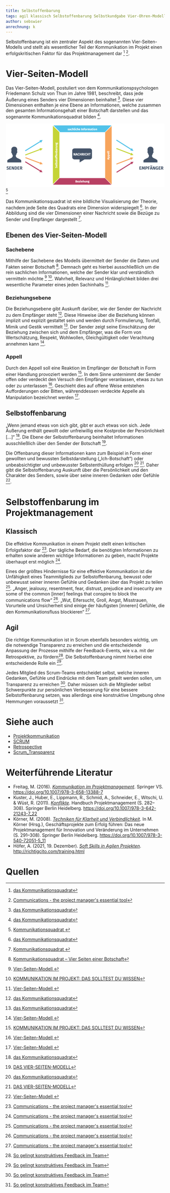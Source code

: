 ```yaml
---
title: Selbstoffenbarung
tags: agil klassisch Selbstoffenbarung Selbstkundgabe Vier-Ohren-Modell Kommunikationsquadrat Vier-Seiten-Modell Kommunikationstheorie Projektmanagement Kommunikationspsychologie Thun
author: sebswier
anrechnung: k
---
```


Selbstoffenbarung ist ein zentraler Aspekt des sogenannten Vier-Seiten-Modells und stellt als wesentlicher Teil der Kommunikation im Projekt einen erfolgskritischen Faktor für das Projektmanagement dar [^1] [^6].

# Vier-Seiten-Modell

Das Vier-Seiten-Modell, postuliert von dem Kommunikationspsychologen Friedemann Schulz von Thun im Jahre 1981, beschreibt, dass jede Äußerung eines Senders vier Dimensionen beinhaltet [^1]. Diese vier Dimensionen enthalten je eine Ebene an Informationen, welche zusammen den gesamten Informationsgehalt einer Botschaft darstellen und das sogenannte Kommunikationsquadrat bilden [^1].

![Kommunikationsquadrat](Selbstoffenbarung/4_seiten_modell-768x305.png) [^8]

Das Kommunikationsquadrat ist eine bildliche Visualisierung der Theorie, nachdem jede Seite des Quadrats eine Dimension widerspiegelt [^1]. In der Abbildung sind die vier Dimensionen einer Nachricht sowie die Bezüge zu Sender und Empfänger dargestellt [^8].

## Ebenen des Vier-Seiten-Modell

### Sachebene

Mithilfe der Sachebene des Modells übermittelt der Sender die Daten und Fakten seiner Botschaft [^5]. Demnach geht es hierbei ausschließlich um die rein sachlichen Informationen, welche der Sender klar und verständlich vermitteln möchte [^2] [^4]. Wahrheit, Relevanz und Hinlänglichkeit bilden drei wesentliche Parameter eines jeden Sachinhalts [^2]. 

### Beziehungsebene 

Die Beziehungsebene gibt Auskunft darüber, wie der Sender der Nachricht zu dem Empfänger steht [^1]. Diese Hinweise über die Beziehung können implizit und explizit gestaltet sein und werden durch Formulierung, Tonfall, Mimik und Gestik vermittelt [^1]. Der Sender zeigt seine Einschätzung der Beziehung zwischen sich und dem Empfänger, was die Form von Wertschätzung, Respekt, Wohlwollen, Gleichgültigkeit oder Verachtung annehmen kann [^2].

### Appell 

Durch den Appell soll eine Reaktion im Empfänger der Botschaft in Form einer Handlung provoziert werden [^4]. In dem Sinne unternimmt der Sender offen oder verdeckt den Versuch den Empfänger veranlassen, etwas zu tun oder zu unterlassen [^2]. Geschieht dies auf offene Weise entstehen Aufforderungen oder Bitten, währenddessen verdeckte Appelle als Manipulation bezeichnet werden [^2].

## Selbstoffenbarung

„Wenn jemand etwas von sich gibt, gibt er auch etwas von sich. Jede Äußerung enthält gewollt oder unfreiwillig eine Kostprobe der Persönlichkeit […]“ [^1]. Die Ebene der Selbstoffenbarung beinhaltet Informationen ausschließlich über den Sender der Botschaft [^3].

Die Offenbarung dieser Informationen kann zum Beispiel in Form einer gewollten und bewussten Selbstdarstellung („Ich-Botschaft“) oder unbeabsichtigter und unbewusster Selbstenthüllung erfolgen [^1] [^3]. Daher gibt die Selbstoffenbarung Auskunft über die Persönlichkeit und den Charakter des Senders, sowie über seine inneren Gedanken oder Gefühle [^2].

# Selbstoffenbarung im Projektmanagement

## Klassisch

Die effektive Kommunikation in einem Projekt stellt einen kritischen Erfolgsfaktor dar [^6]. Der tägliche Bedarf, die benötigten Informationen zu erhalten sowie anderen wichtige Informationen zu geben, macht Projekte überhaupt erst möglich [^6]. 

Eines der größtes Hindernisse für eine effektive Kommunikation ist die Unfähigkeit eines Teammitglieds zur Selbstoffenbarung, bewusst oder unbewusst seiner inneren Gefühle und Gedanken über das Projekt zu teilen [^6]. „Anger, jealousy, resentment, fear, distrust, prejudice and insecurity are some of the common [inner] feelings that conspire to block the communications flow“ [^6]. „Wut, Eifersucht, Groll, Angst, Misstrauen, Vorurteile und Unsicherheit sind einige der häufigsten [inneren] Gefühle, die den Kommunikationsfluss blockieren“ [^6].

## Agil

Die richtige Kommunikation ist in Scrum ebenfalls besonders wichtig, um die notwendige Transparenz zu erreichen und die entscheidende Anpassung der Prozesse mithilfe der Feedback-Events, wie v.a. mit der Retrospektive, zu fördern[^7]. Die Selbstoffenbarung nimmt hierbei eine entscheidende Rolle ein [^7].

Jedes Mitglied des Scrum-Teams entscheidet selbst, welche inneren Gedanken, Gefühle und Eindrücke mit dem Team geteilt werden sollen, um Transparenz zu erreichen [^7]. Daher müssen sich die Mitglieder selbst Schwerpunkte zur persönlichen Verbesserung für eine bessere Selbstoffenbarung setzen, was allerdings eine konstruktive Umgebung ohne Hemmungen voraussetzt [^7].

# Siehe auch

*	[Projektkommunikation](Projektkommunikation.md)
*	[SCRUM](SCRUM.md)
*	[Retrospective](Retrospective.md)
*	[Scrum_Transparenz](Scrum_Transparenz.md)


# Weiterführende Literatur

*	Freitag, M. (2016). [_Kommunikation im Projektmanagement_](https://link.springer.com/content/pdf/10.1007/978-3-658-13388-7.pdf). Springer VS. https://doi.org/10.1007/978-3-658-13388-7
*	Kuster, J., Huber, E., Lippmann, R., Schmid, A., Schneider, E., Witschi, U. & Wüst, R. (2011). [_Konflikte_](https://link.springer.com/chapter/10.1007/978-3-642-21243-7_22). Handbuch Projektmanagement (S. 282–308). Springer Berlin Heidelberg. https://doi.org/10.1007/978-3-642-21243-7_22
*	Körner, M. (2008). [_Techniken für Klarheit und Verbindlichkeit_](https://link.springer.com/chapter/10.1007/978-3-540-72051-5_11). In M. Körner (Hrsg.), Geschäftsprojekte zum Erfolg führen: Das neue Projektmanagement für Innovation und Veränderung im Unternehmen (S. 291–308). Springer Berlin Heidelberg. https://doi.org/10.1007/978-3-540-72051-5_11
*	Höfer, A. (2021, 19. Dezember). [_Soft Skills in Agilen Projekten_](http://www.richtigcito.com/mediapool/86/862555/data/Agiles_Projektmanagement_-_Soft_Skills.pdf). http://richtigcito.com/training.html


# Quellen

[^1]: [das Kommunikationsquadrat](https://www.schulz-von-thun.de/die-modelle/das-kommunikationsquadrat)

[^2]: [Vier-Seiten-Modell ](https://de.wikipedia.org/wiki/Vier-Seiten-Modell)

[^3]: [DAS VIER-SEITEN-MODELL](https://www.fhchp.de/wp-content/uploads/2018/11/friedemann-schulz-von-thun-1.pdf)

[^4]: [KOMMUNIKATION IM PROJEKT: DAS SOLLTEST DU WISSEN](https://www.projektmanagement-maschinenbau.de/kommunikation-im-projekt-das-solltest-du-wissen/)

[^5]: [Kommunikationsquadrat – Vier Seiten einer Botschaft](https://www.berufsstrategie.de/bewerbung-karriere-soft-skills/kommunikationsmodelle-kommunikationsquadrat.php)

[^6]: [Communications - the project manager's essential tool](https://www.pmi.org/learning/library/communication-essential-tool-3614)

[^7]: [So gelingt konstruktives Feedback im Team](https://www.cio.de/a/so-gelingt-konstruktives-feedback-im-team,3244848)

[^8]: [Kommunikationsquadrat ](https://intense-eu.info/courses/onlinekurs-transition-coaches-deutsch/lessons/the-4-sides-of-a-message-or-communication-square-copy-2/)
